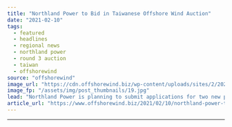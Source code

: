 ```yaml
---
title: "Northland Power to Bid in Taiwanese Offshore Wind Auction"
date: "2021-02-10"
tags: 
  - featured
  - headlines
  - regional news
  - northland power
  - round 3 auction
  - taiwan
  - offshorewind
source: "offshorewind"
image_url: "https://cdn.offshorewind.biz/wp-content/uploads/sites/2/2021/02/10095005/Screenshot_2.jpg"
image_fp: "/assets/img/post_thumbnails/19.jpg"
lead: "Northland Power is planning to submit applications for two new proposed development sites in"
article_url: "https://www.offshorewind.biz/2021/02/10/northland-power-to-bid-in-taiwanese-offshore-wind-auction/"
---
```


---
